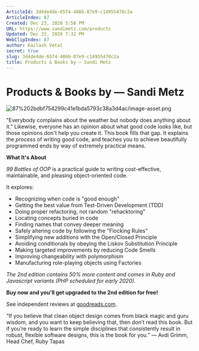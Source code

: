 ```yaml
---
ArticleId: 3d4de4de-65f4-486b-87e9-c14955470c2a
ArticleIndex: 87
Created: Dec 23, 2020 5:58 PM
URL: https://www.sandimetz.com/products
Updated: Dec 23, 2020 7:32 PM
WebClipIndex: 87
author: Kailash Vetal
secret: true
slug: 3d4de4de-65f4-486b-87e9-c14955470c2a
title: Products & Books by — Sandi Metz
---
```

#  Products & Books by — Sandi Metz
![87%202bdbf754299c41e1bda5793c38a3d4ac/image-asset.png](87%202bdbf754299c41e1bda5793c38a3d4ac/image-asset.png)

"Everybody complains about the weather but nobody does anything about it." Likewise, everyone has an opinion about what good code looks like, but those opinions don't help you create it. This book fills that gap. It explains the *process* of writing good code, and teaches you to achieve beautifully programmed ends by way of extremely practical means.

**What It's About**

*99 Bottles of OOP* is a practical guide to writing cost-effective, maintainable, and pleasing object-oriented code.

It explores:

- Recognizing when code is "good enough"
- Getting the best value from Test-Driven Development (TDD)
- Doing proper refactoring, not random "rehacktoring"
- Locating concepts buried in code
- Finding names that convey deeper meaning
- Safely altering code by following the "Flocking Rules"
- Simplifying new additions with the Open/Closed Principle
- Avoiding conditionals by obeying the Liskov Substitution Principle
- Making targeted improvements by reducing Code Smells
- Improving changeability with polymorphism
- Manufacturing role-playing objects using Factories

*The 2nd edition contains 50% more content and comes in Ruby and Javascript variants (PHP scheduled for early 2020).*

**Buy now and you'll get upgraded to the 2nd edition for free!**

See independent reviews at [goodreads.com](https://www.goodreads.com/book/show/31183020-99-bottles-of-oop).

“If you believe that clean object design comes from black magic and guru wisdom, and you want to keep believing that, then don’t read this book. But if you’re ready to learn the simple disciplines that consistently result in robust, flexible software designs, this is the book for you.” — Avdi Grimm, Head Chef, Ruby Tapas

